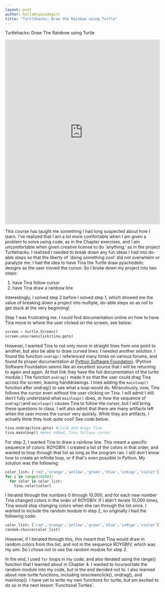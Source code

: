 ```yaml
---
layout: post
author: hollaAtyacodegirl
title: "Turtlehacks: Draw the Rainbow using Turtle"
---
```


Turtlehacks: Draw The Rainbow using Turtle
<iframe src="https://trinket.io/embed/python/cd880ad1fb?start=result" width="100%" height="600" frameborder="0" marginwidth="0" marginheight="0" allowfullscreen></iframe>

This course has taught me something I had long suspected about how I learn. I've realized that I am a lot more comfortable when I am given a problem to 
solve using code, as in the Chapter exercises, and I am uncomfortable when given creative license to do 'anything,' as in the project 
Turtlehacks. I realized I needed to break down any fun ideas I had into do-able steps so that the liberty of 'doing something cool' did
not overwhelm or paralyze me. 
I had the idea to have Tina the Turtle draw pyschedelic designs as the user moved the cursor. So I broke down my project into two steps:

1) have Tina follow cursor
2) have Tina draw a rainbow line

Interestingly, I solved step 2 before I solved step 1, which showed me the value of breaking down a project into multiple, do-able
steps so as not to get stuck at the very beginning! 

Step 1 was frustrating me. I could find documentation online on how to have Tina move to where the user clicked on the screen, see below:
```python
screen = turtle.Screen()
screen.onscreenclick(tina.goto)
```
However, I wanted Tina to not only move in straight lines from one point to another, but also be able to draw curved lines. I needed 
another solution. 
I found the function `ondrag()` referenced many times on various forums, and found its proper documentation at [Python Software Foundation](https://docs.python.org/2/library/turtle.html#turtle.ondrag).
(Python Software Foundation seems like an excellent source that I will be returning to again and again. At that link they have the full 
documentation of the turtle module.) The function `ondrag()` made it so that the user could drag Tina across the screen, leaving 
handdrawings. I tried adding the `mainloop()` function after ondrag() to see what a loop would do. Miraculously, now, Tina follows
the cursor even without the user clicking on Tina. I will admit I still don't fully understand what `mainloop()` does, or how the sequence
of `ondrag()`and `mainloop()` causes Tina to follow the cursor, but I will bring
these questions to class. I will also admit that there are many artifacts left when the user moves the cursor very quickly. While they are
artifacts, I actually think they look quite cool! 
See code below:
```python
tina.ondrag(tina.goto) #click and drags Tina
tina.mainloop() #when added, Tina follows cursor
```

For step 2, I wanted Tina to draw a rainbow line. This meant a specific sequence of colors: ROYGBIV. I created a list of the colors in that
order, and wanted to loop through that list as long as the program ran. I still don't know how to create an infinite loop, or if that's even 
possible in Python. My solution was the following:
```python
color_list= ['red','orange','yellow','green','blue','indigo','violet']
for i in range(10000):
  for color in color_list:
    tina.color(color)
```
I iterated through the numbers 0 through 10,000, and for each new number Tina changed colors in the order of ROYGBIV. If I didn't iterate
10,000 times, Tina would stop changing colors when she ran through the list once. 
I wanted to include the random module in step 2, so originally I had the following code:
```python
color_list= ['red','orange','yellow','green','blue','indigo','violet']
random.choice(color_list)
```
However, if I iterated through this, this meant that Tina would draw in random colors from this list, and not in the sequence ROYGBIV, which
was my aim. So I chose not to use the random module for step 2. 

In the end, I used `for` loops in my code, and also iterated using the range() function that I learned about in Chapter 4. I wanted to 
incorportate the random module into my code, but in the end decided not to. I also learned about new turtle functions, including onscreenclick(),
ondrag(), and mainloop().
I have yet to write my own functions for turtle, but am excited to do so in the next lesson 'Functional Turtles'. 



